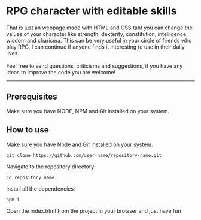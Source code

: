 #  RPG character with editable skills
<p>
That is just an webpage made with HTML and CSS taht you can change the values of your character like strength, dexterity, constitution, intelligence, wisdom and charisma. 
This can be very useful in your circle of friends who play RPG, I can continue if anyone finds it interesting to use in their daily lives.
<br>
<br>
Feel free to send questions, criticisms and suggestions, if you have any ideas to improve the code you are welcome!
</p>

---

## Prerequisites
<p>
Make sure you have NODE, NPM and Git installed on your system.
</p>

## How to use
<p>
Make sure you have Node and Git installed on your system.
</p>

```
git clone https://github.com/user-name/repository-name.git
```

<p>
Navigate to the repository directory:
</p>

```
cd repository name
```

<p>
Install all the dependencies:
</p>

```
npm i
```

<p>
Open the index.html from the project in your browser and just have fun
</p>
